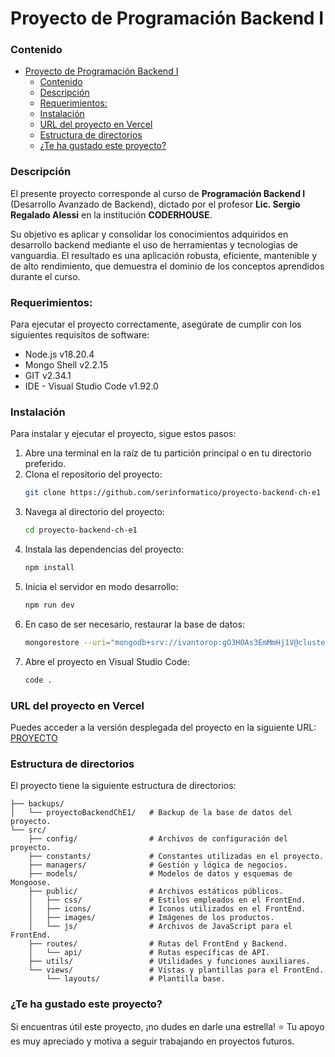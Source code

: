 # Proyecto de Programación Backend I

### Contenido

- [Proyecto de Programación Backend I](#proyecto-de-programación-backend-i)
  - [Contenido](#contenido)
  - [Descripción](#descripción)
  - [Requerimientos:](#requerimientos)
  - [Instalación](#instalación)
  - [URL del proyecto en Vercel](#url-del-proyecto-en-vercel)
  - [Estructura de directorios](#estructura-de-directorios)
  - [¿Te ha gustado este proyecto?](#te-ha-gustado-este-proyecto)

### Descripción

El presente proyecto corresponde al curso de **Programación Backend I** (Desarrollo Avanzado de Backend), dictado por el profesor **Lic. Sergio Regalado Alessi** en la institución **CODERHOUSE**.

Su objetivo es aplicar y consolidar los conocimientos adquiridos en desarrollo backend mediante el uso de herramientas y tecnologías de vanguardia. El resultado es una aplicación robusta, eficiente, mantenible y de alto rendimiento, que demuestra el dominio de los conceptos aprendidos durante el curso.

### Requerimientos:

Para ejecutar el proyecto correctamente, asegúrate de cumplir con los siguientes requisitos de software:

- Node.js v18.20.4
- Mongo Shell v2.2.15
- GIT v2.34.1
- IDE - Visual Studio Code v1.92.0

### Instalación

Para instalar y ejecutar el proyecto, sigue estos pasos:

1. Abre una terminal en la raíz de tu partición principal o en tu directorio preferido.
2. Clona el repositorio del proyecto:
   ```sh
   git clone https://github.com/serinformatico/proyecto-backend-ch-e1
   ```
3. Navega al directorio del proyecto:
   ```sh
   cd proyecto-backend-ch-e1
   ```
4. Instala las dependencias del proyecto:
   ```sh
   npm install
   ```
5. Inicia el servidor en modo desarrollo:
   ```sh
   npm run dev
   ```
6. En caso de ser necesario, restaurar la base de datos:
   ```sh
   mongorestore --uri="mongodb+srv://ivantorop:gO3HOAs3EmMmHj1V@cluster0.qbjax5p.mongodb.net/" --nsInclude="proyectoBackendChE1.*" --drop --gzip ./backups
   ```
7. Abre el proyecto en Visual Studio Code:
   ```sh
   code .
   ```

### URL del proyecto en Vercel

Puedes acceder a la versión desplegada del proyecto en la siguiente URL:
[PROYECTO](https://proyecto-backend-ch-e1-git-main-sergios-projects-23623fb3.vercel.app/)

### Estructura de directorios

El proyecto tiene la siguiente estructura de directorios:

```
├── backups/
│   └── proyectoBackendChE1/   # Backup de la base de datos del proyecto.
└── src/
    ├── config/                # Archivos de configuración del proyecto.
    ├── constants/             # Constantes utilizadas en el proyecto.
    ├── managers/              # Gestión y lógica de negocios.
    ├── models/                # Modelos de datos y esquemas de Mongoose.
    ├── public/                # Archivos estáticos públicos.
    │   ├── css/               # Estilos empleados en el FrontEnd.
    │   ├── icons/             # Iconos utilizados en el FrontEnd.
    │   ├── images/            # Imágenes de los productos.
    │   └── js/                # Archivos de JavaScript para el FrontEnd.
    ├── routes/                # Rutas del FrontEnd y Backend.
    │   └── api/               # Rutas específicas de API.
    ├── utils/                 # Utilidades y funciones auxiliares.
    └── views/                 # Vistas y plantillas para el FrontEnd.
        └── layouts/           # Plantilla base.

```

### ¿Te ha gustado este proyecto?

Si encuentras útil este proyecto, ¡no dudes en darle una estrella! ⭐ Tu apoyo es muy apreciado y motiva a seguir trabajando en proyectos futuros.
